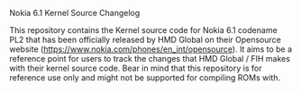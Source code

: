 Nokia 6.1 Kernel Source Changelog

This repository contains the Kernel source code for Nokia 6.1 codename PL2 that has been officially released by HMD Global on their Opensource website (https://www.nokia.com/phones/en_int/opensource). It aims to be a reference point for users to track the changes that HMD Global / FIH makes with their kernel source code. Bear in mind that this repository is for reference use only and might not be supported for compiling ROMs with. 